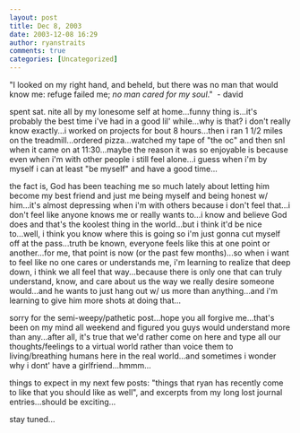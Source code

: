 ```yaml
---
layout: post
title: Dec 8, 2003
date: 2003-12-08 16:29
author: ryanstraits
comments: true
categories: [Uncategorized]
---
```

"I looked on my right hand, and beheld, but there was no man that would know me: refuge failed me; <em>no man cared for my soul</em>."  - david

spent sat. nite all by my lonesome self at home...funny thing is...it's probably the best time i've had in a good lil' while...why is that? i don't really know exactly...i worked on projects for bout 8 hours...then i ran 1 1/2 miles on the treadmill...ordered pizza...watched my tape of "the oc" and then snl when it came on at 11:30...maybe the reason it was so enjoyable is because even when i'm with other people i still feel alone...i guess when i'm by myself i can at least "be myself" and have a good time...

the fact is, God has been teaching me so much lately about letting him become my best friend and just me being myself and being honest w/ him...it's almost depressing when i'm with others because i don't feel that...i don't feel like anyone knows me or really wants to...i know and believe God does and that's the koolest thing in the world...but i think it'd be nice to...well, i think you know where this is going so i'm just gonna cut myself off at the pass...truth be known, everyone feels like this at one point or another...for me, that point is now (or the past few months)...so when i want to feel like no one cares or understands me, i'm learning to realize that deep down, i think we all feel that way...because there is only one that can truly understand, know, and care about us the way we really desire someone would...and he wants to just hang out w/ us more than anything...and i'm learning to give him more shots at doing that...

sorry for the semi-weepy/pathetic post...hope you all forgive me...that's been on my mind all weekend and figured you guys would understand more than any...after all, it's true that we'd rather come on here and type all our thoughts/feelings to a virtual world rather than voice them to living/breathing humans here in the real world...and sometimes i wonder why i dont' have a girlfriend...hmmm...

things to expect in my next few posts: "things that ryan has recently come to like that you should like as well", and excerpts from my long lost journal entries...should be exciting...

stay tuned...
